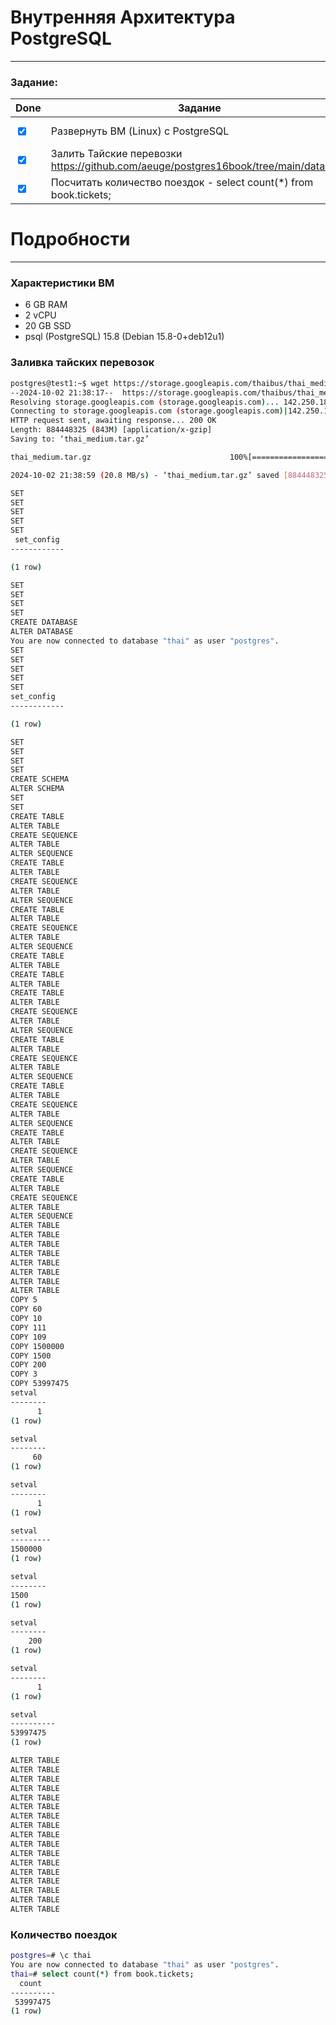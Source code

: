 # Внутренняя Архитектура PostgreSQL

___

### Задание:

| Done                            | Задание                                                                             | Результат                                |
|---------------------------------|-------------------------------------------------------------------------------------|------------------------------------------|
| <input type="checkbox" checked> | Развернуть ВМ (Linux) с PostgreSQL                                                  | Done ([еще](#Характеристики-ВМ))         |
| <input type="checkbox" checked> | Залить Тайские перевозки https://github.com/aeuge/postgres16book/tree/main/database | Done ([еще](#Заливка-тайских-перевозок)) |
| <input type="checkbox" checked> | Посчитать количество поездок - select count(*) from book.tickets;                   | 53997475 ([еще](#Количество-поездок))    |

# Подробности

___

### Характеристики ВМ

- 6 GB RAM
- 2 vCPU
- 20 GB SSD
- psql (PostgreSQL) 15.8 (Debian 15.8-0+deb12u1)

### Заливка тайских перевозок

```bash
postgres@test1:~$ wget https://storage.googleapis.com/thaibus/thai_medium.tar.gz && tar -xf thai_medium.tar.gz && psql < thai.sql
--2024-10-02 21:38:17--  https://storage.googleapis.com/thaibus/thai_medium.tar.gz
Resolving storage.googleapis.com (storage.googleapis.com)... 142.250.187.155, 142.251.140.27, 172.217.17.123, ...
Connecting to storage.googleapis.com (storage.googleapis.com)|142.250.187.155|:443... connected.
HTTP request sent, awaiting response... 200 OK
Length: 884448325 (843M) [application/x-gzip]
Saving to: ‘thai_medium.tar.gz’

thai_medium.tar.gz                               100%[==========================================================================================================>] 843.48M  26.0MB/s    in 41s     

2024-10-02 21:38:59 (20.8 MB/s) - ‘thai_medium.tar.gz’ saved [884448325/884448325]
```

```bash
SET
SET
SET
SET
SET
 set_config 
------------

(1 row)

SET
SET
SET
SET
CREATE DATABASE
ALTER DATABASE
You are now connected to database "thai" as user "postgres".
SET
SET
SET
SET
SET
set_config
------------

(1 row)

SET
SET
SET
SET
CREATE SCHEMA
ALTER SCHEMA
SET
SET
CREATE TABLE
ALTER TABLE
CREATE SEQUENCE
ALTER TABLE
ALTER SEQUENCE
CREATE TABLE
ALTER TABLE
CREATE SEQUENCE
ALTER TABLE
ALTER SEQUENCE
CREATE TABLE
ALTER TABLE
CREATE SEQUENCE
ALTER TABLE
ALTER SEQUENCE
CREATE TABLE
ALTER TABLE
CREATE TABLE
ALTER TABLE
CREATE TABLE
ALTER TABLE
CREATE SEQUENCE
ALTER TABLE
ALTER SEQUENCE
CREATE TABLE
ALTER TABLE
CREATE SEQUENCE
ALTER TABLE
ALTER SEQUENCE
CREATE TABLE
ALTER TABLE
CREATE SEQUENCE
ALTER TABLE
ALTER SEQUENCE
CREATE TABLE
ALTER TABLE
CREATE SEQUENCE
ALTER TABLE
ALTER SEQUENCE
CREATE TABLE
ALTER TABLE
CREATE SEQUENCE
ALTER TABLE
ALTER SEQUENCE
ALTER TABLE
ALTER TABLE
ALTER TABLE
ALTER TABLE
ALTER TABLE
ALTER TABLE
ALTER TABLE
ALTER TABLE
COPY 5
COPY 60
COPY 10
COPY 111
COPY 109
COPY 1500000
COPY 1500
COPY 200
COPY 3
COPY 53997475
setval
--------
      1
(1 row)

setval
--------
     60
(1 row)

setval
--------
      1
(1 row)

setval
---------
1500000
(1 row)

setval
--------
1500
(1 row)

setval
--------
    200
(1 row)

setval
--------
      1
(1 row)

setval
----------
53997475
(1 row)

ALTER TABLE
ALTER TABLE
ALTER TABLE
ALTER TABLE
ALTER TABLE
ALTER TABLE
ALTER TABLE
ALTER TABLE
ALTER TABLE
ALTER TABLE
ALTER TABLE
ALTER TABLE
ALTER TABLE
ALTER TABLE
ALTER TABLE
ALTER TABLE
ALTER TABLE
```

### Количество поездок

```bash
postgres=# \c thai
You are now connected to database "thai" as user "postgres".
thai=# select count(*) from book.tickets;
  count   
----------
 53997475
(1 row)
```